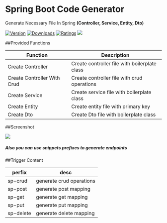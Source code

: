 # Spring Boot Code Generator

Generate Necessary File In Spring **(Controller, Service, Entity, Dto)**

[![Version](https://vsmarketplacebadge.apphb.com/version/SonalSithara.spring-code-generator.svg)](https://marketplace.visualstudio.com/items?itemName=SonalSithara.spring-code-generator) [![Downloads](https://vsmarketplacebadge.apphb.com/downloads/SonalSithara.spring-code-generator.svg)](https://marketplace.visualstudio.com/items?itemName=SonalSithara.spring-code-generator) [![Ratings](https://vsmarketplacebadge.apphb.com/rating-short/SonalSithara.spring-code-generator.svg)](https://marketplace.visualstudio.com/items?itemName=SonalSithara.spring-code-generator) ![](https://img.shields.io/github/stars/Sonal23520/spring-snippets?style=social&label=Star&maxAge=2592000)

##Provided Functions

| Function                    | Description                                   |
| --------------------------- | --------------------------------------------- |
| Create Controller           | Create controller file with boilerplate class |
| Create Controller With Crud | Create controller file with crud operations   |
| Create Service              | Create service file with boilerplate class    |
| Create Entity               | Create entity file with primary key           |
| Create Dto                  | Create Dto file with boilerplate class        |

##Screenshot

![](https://i.postimg.cc/Qx35dM7d/Screenshot-20220424-221154.png)

##### Also you can use snippets prefixes to generate endpoints

##Trigger Content

| perfix    | desc                     |
| --------- | ------------------------ |
| sp-crud   | generate crud operations |
| sp-post   | generate post mapping    |
| sp-get    | generate get mapping     |
| sp-put    | generate put mapping     |
| sp-delete | generate delete mapping  |

